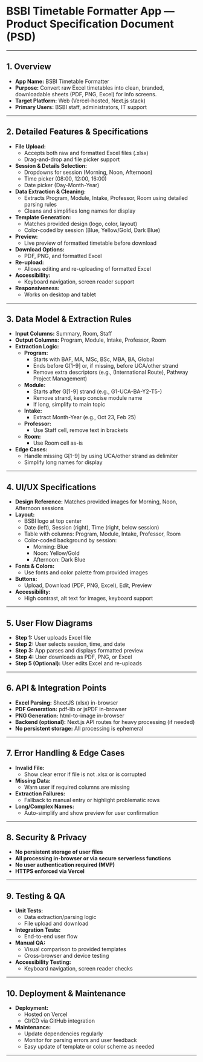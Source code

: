 # BSBI Timetable Formatter App — Product Specification Document (PSD)

---

## 1. Overview
- **App Name:** BSBI Timetable Formatter
- **Purpose:** Convert raw Excel timetables into clean, branded, downloadable sheets (PDF, PNG, Excel) for info screens.
- **Target Platform:** Web (Vercel-hosted, Next.js stack)
- **Primary Users:** BSBI staff, administrators, IT support

---

## 2. Detailed Features & Specifications
- **File Upload:**
  - Accepts both raw and formatted Excel files (.xlsx)
  - Drag-and-drop and file picker support
- **Session & Details Selection:**
  - Dropdowns for session (Morning, Noon, Afternoon)
  - Time picker (08:00, 12:00, 16:00)
  - Date picker (Day-Month-Year)
- **Data Extraction & Cleaning:**
  - Extracts Program, Module, Intake, Professor, Room using detailed parsing rules
  - Cleans and simplifies long names for display
- **Template Generation:**
  - Matches provided design (logo, color, layout)
  - Color-coded by session (Blue, Yellow/Gold, Dark Blue)
- **Preview:**
  - Live preview of formatted timetable before download
- **Download Options:**
  - PDF, PNG, and formatted Excel
- **Re-upload:**
  - Allows editing and re-uploading of formatted Excel
- **Accessibility:**
  - Keyboard navigation, screen reader support
- **Responsiveness:**
  - Works on desktop and tablet

---

## 3. Data Model & Extraction Rules
- **Input Columns:** Summary, Room, Staff
- **Output Columns:** Program, Module, Intake, Professor, Room
- **Extraction Logic:**
  - **Program:**
    - Starts with BAF, MA, MSc, BSc, MBA, BA, Global
    - Ends before G[1-9] or, if missing, before UCA/other strand
    - Remove extra descriptors (e.g., (International Route), Pathway Project Management)
  - **Module:**
    - Starts after G[1-9] strand (e.g., G1-UCA-BA-Y2-T5-)
    - Remove strand, keep concise module name
    - If long, simplify to main topic
  - **Intake:**
    - Extract Month-Year (e.g., Oct 23, Feb 25)
  - **Professor:**
    - Use Staff cell, remove text in brackets
  - **Room:**
    - Use Room cell as-is
- **Edge Cases:**
  - Handle missing G[1-9] by using UCA/other strand as delimiter
  - Simplify long names for display

---

## 4. UI/UX Specifications
- **Design Reference:** Matches provided images for Morning, Noon, Afternoon sessions
- **Layout:**
  - BSBI logo at top center
  - Date (left), Session (right), Time (right, below session)
  - Table with columns: Program, Module, Intake, Professor, Room
  - Color-coded background by session:
    - Morning: Blue
    - Noon: Yellow/Gold
    - Afternoon: Dark Blue
- **Fonts & Colors:**
  - Use fonts and color palette from provided images
- **Buttons:**
  - Upload, Download (PDF, PNG, Excel), Edit, Preview
- **Accessibility:**
  - High contrast, alt text for images, keyboard support

---

## 5. User Flow Diagrams
- **Step 1:** User uploads Excel file
- **Step 2:** User selects session, time, and date
- **Step 3:** App parses and displays formatted preview
- **Step 4:** User downloads as PDF, PNG, or Excel
- **Step 5 (Optional):** User edits Excel and re-uploads

---

## 6. API & Integration Points
- **Excel Parsing:** SheetJS (xlsx) in-browser
- **PDF Generation:** pdf-lib or jsPDF in-browser
- **PNG Generation:** html-to-image in-browser
- **Backend (optional):** Next.js API routes for heavy processing (if needed)
- **No persistent storage:** All processing is ephemeral

---

## 7. Error Handling & Edge Cases
- **Invalid File:**
  - Show clear error if file is not .xlsx or is corrupted
- **Missing Data:**
  - Warn user if required columns are missing
- **Extraction Failures:**
  - Fallback to manual entry or highlight problematic rows
- **Long/Complex Names:**
  - Auto-simplify and show preview for user confirmation

---

## 8. Security & Privacy
- **No persistent storage of user files**
- **All processing in-browser or via secure serverless functions**
- **No user authentication required (MVP)**
- **HTTPS enforced via Vercel**

---

## 9. Testing & QA
- **Unit Tests:**
  - Data extraction/parsing logic
  - File upload and download
- **Integration Tests:**
  - End-to-end user flow
- **Manual QA:**
  - Visual comparison to provided templates
  - Cross-browser and device testing
- **Accessibility Testing:**
  - Keyboard navigation, screen reader checks

---

## 10. Deployment & Maintenance
- **Deployment:**
  - Hosted on Vercel
  - CI/CD via GitHub integration
- **Maintenance:**
  - Update dependencies regularly
  - Monitor for parsing errors and user feedback
  - Easy update of template or color scheme as needed

--- 